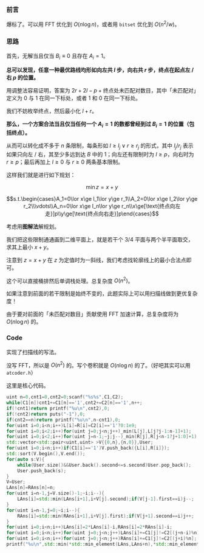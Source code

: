 ### 前言

爆标了。可以用 FFT 优化到 $O(n\log n)$，或者用 `bitset` 优化到 $O(n^2/w)$。

### 思路

首先，无解当且仅当 $B_i\equiv0$ 且存在 $A_i=1$。

**总可以发现，任意一种最优路线均形如向左共 $l$ 步，向右共 $r$ 步，终点在起点左 / 右 $p$ 的位置。**

用调整法容易证明，答案为 $2r+2l-p+\text{终点处未匹配对数目}$，其中「未匹配对」定义为 $0$ 与 $1$ 在同一下标处，或者 $1$ 和 $0$ 在同一下标处。

我们不妨枚举终点，然后最小化 $l+r$。

**那么，一个方案合法当且仅当任何一个 $A_i=1$ 的数都曾经到过 $B_i=1$ 的位置（包括终点）。**

从而可以转化成不多于 $n$ 条限制，每条形如 $l\ge l_j\lor r\ge r_j$ 的形式，其中 $l_j/r_j$ 表示如果只向左 / 右，其至少多远到达 $B$ 中的 $1$；向左还有限制时为 $l\ge p$，向右时为 $r\ge p$；最后再加上 $l\ge0$ 与 $r\ge0$ 两条基本限制。

这样我们就是进行如下规划：

$$\min z=x+y$$

$$s.t.\begin{cases}A_1=0\lor x\ge l_1\lor y\ge r_1\\A_2=0\lor x\ge l_2\lor y\ge r_2\\\vdots\\A_n=0\lor x\ge l_n\lor y\ge r_n\\x\ge[\text{终点向左走}]p\\y\ge[\text{终点向右走}]p\end{cases}$$

考虑用**图解法**解规划。

我们把这些限制通通画到二维平面上，就是若干个 $3/4$ 平面与两个半平面取交，求其上最小 $x+y$。

注意到 $z=x+y$ 在 $z$ 为定值时为一斜线，我们考虑找轮廓线上的最小合法点即可。

这个可以直接桶排然后单调栈处理。总复杂度 $O(n^2)$。

如果注意到前面的若干限制是始终不变的，此题实际上可以用扫描线做到更优复杂度！

由于要对前面的「未匹配对数目」贡献使用 FFT 加速计算，总复杂度将为 $O(n\log n)$ 的。

### Code

实现了扫描线的写法。

没写 FFT，所以是 $O(n^2)$ 的。写个卷积就是 $O(n\log n)$ 的了。（好吧其实可以用 `atcoder.h`）

这里是核心代码。

```cpp
uint n=0,cnt1=0,cnt2=0;scanf("%s%s",C1,C2);
while(C1[n])cnt1+=C1[n]=='1',cnt2+=C2[n]=='1',n++;
if(!cnt1)return printf("%u\n",cnt2),0;
if(!cnt2)return puts("-1"),0;
if(cnt2==n)return printf("%u\n",n-cnt1),0;
for(uint i=0;i<n;i++)L[i]=R[i]=C2[i]=='1'?0:1e9;
for(uint i=0;i<2;i++)for(uint j=0;j<n;j++)_min(L[j],L[j?j-1:n-1]+1);
for(uint i=0;i<2;i++)for(uint j=n-1;~j;j--)_min(R[j],R[j<n-1?j+1:0]+1);
std::vector<std::pair<uint,uint> >V{{0,n},{n,0}},User;
for(uint i=0;i<n;i++)if(C1[i]=='1')V.push_back({L[i],R[i]});
std::sort(V.begin(),V.end());
for(auto s:V){
    while(User.size()&&User.back().second<=s.second)User.pop_back();
    User.push_back(s);
}
V=User;
LAns[n]=RAns[n]=n;
for(uint i=n-1,j=V.size()-1;~i;i--){
    LAns[i]=std::min(LAns[i+1],i+V[j].second);if(V[j-1].first==i)j--;
}
for(uint i=n-1,j=0;~i;i--){
    RAns[i]=std::min(RAns[i+1],i+V[j].first);if(V[j+1].second==i)j++;
}
for(uint i=0;i<n;i++)LAns[i]=2*LAns[i]-i,RAns[i]=2*RAns[i]-i;
for(uint i=0;i<n;i++)for(uint j=0;j<n;j++)LAns[i]+=C1[j]!=C2[(j+n-i)%n]; // 可以 FFT 优化
for(uint i=0;i<n;i++)for(uint j=0;j<n;j++)RAns[i]+=C1[j]!=C2[(j+i)%n]; // 可以 FFT 优化
printf("%u\n",std::min(*std::min_element(LAns,LAns+n),*std::min_element(RAns,RAns+n)));
```


